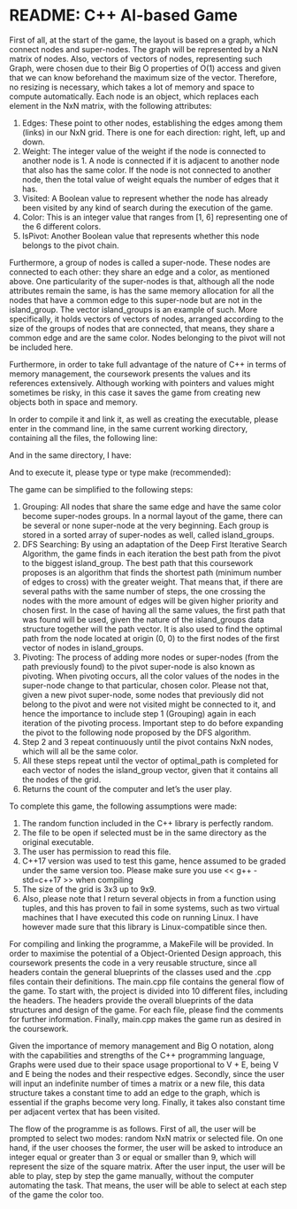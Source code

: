 # README: C++ AI-based Game

First of all, at the start of the game, the layout is based on a graph, which connect nodes and super-nodes. The graph will be represented by a NxN matrix of nodes. Also, vectors of vectors of nodes, representing such Graph, were chosen due to their Big O properties of O(1) access and given that we can know beforehand the maximum size of the vector. Therefore, no resizing is necessary, which takes a lot of memory and space to compute automatically. Each node is an object, which replaces each element in the NxN matrix, with the following attributes:
1.	Edges: These point to other nodes, establishing the edges among them (links) in our NxN grid. There is one for each direction: right, left, up and down.
2.	Weight: The integer value of the weight if the node is connected to another node is 1. A node is connected if it is adjacent to another node that also has the same color. If the node is not connected to another node, then the total value of weight equals the number of edges that it has.
3.	Visited: A Boolean value to represent whether the node has already been visited by any kind of search during the execution of the game.
4.	Color: This is an integer value that ranges from [1, 6] representing one of the 6 different colors.
5.	IsPivot: Another Boolean value that represents whether this node belongs to the pivot chain.

Furthermore, a group of nodes is called a super-node. These nodes are connected to each other: they share an edge and a color, as mentioned above. One particularity of the super-nodes is that, although all the node attributes remain the same, is has the same memory allocation for all the nodes that have a common edge to this super-node but are not in the island_group. The vector island_groups is an example of such. More specifically, it holds vectors of vectors of nodes, arranged according to the size of the groups of nodes that are connected, that means, they share a common edge and are the same color. Nodes belonging to the pivot will not be included here.

Furthermore, in order to take full advantage of the nature of C++ in terms of memory management, the coursework presents the values and its references extensively. Although working with pointers and values might sometimes be risky, in this case it saves the game from creating new objects both in space and memory.

In order to compile it and link it, as well as creating the executable, please enter in the command line, in the same current working directory, containing all the files, the following line:


And in the same directory, I have:


And to execute it, please type or type make (recommended):

 
The game can be simplified to the following steps:
1.	Grouping: All nodes that share the same edge and have the same color become super-nodes groups. In a normal layout of the game, there can be several or none super-node at the very beginning. Each group is stored in a sorted array of super-nodes as well, called island_groups.
2.	DFS Searching: By using an adaptation of the Deep First Iterative Search Algorithm, the game finds in each iteration the best path from the pivot to the biggest island_group. The best path that this coursework proposes is an algorithm that finds the shortest path (minimum number of edges to cross) with the greater weight. That means that, if there are several paths with the same number of steps, the one crossing the nodes with the more amount of edges will be given higher priority and chosen first. In the case of having all the same values, the first path that was found will be used, given the nature of the island_groups data structure together will the path vector. It is also used to find the optimal path from the node located at origin (0, 0) to the first nodes of the first vector of nodes in island_groups.
3.	Pivoting: The process of adding more nodes or super-nodes (from the path previously found) to the pivot super-node is also known as pivoting. When pivoting occurs, all the color values of the nodes in the super-node change to that particular, chosen color. Please not that, given a new pivot super-node, some nodes that previously did not belong to the pivot and were not visited might be connected to it, and hence the importance to include step 1 (Grouping) again in each iteration of the pivoting process. Important step to do before expanding the pivot to the following node proposed by the DFS algorithm.
4.	Step 2 and 3 repeat continuously until the pivot contains NxN nodes, which will all be the same color.
5.	All these steps repeat until the vector of optimal_path is completed for each vector of nodes the island_group vector, given that it contains all the nodes of the grid.
6.	Returns the count of the computer and let’s the user play.

To complete this game, the following assumptions were made:
1.	The random function included in the C++ library is perfectly random.
2.	The file to be open if selected must be in the same directory as the original executable.
3.	The user has permission to read this file.
4.	C++17 version was used to test this game, hence assumed to be graded under the same version too. Please make sure you use << g++ -std=c++17 >> when compiling
5.	The size of the grid is 3x3 up to 9x9.
6.	Also, please note that I return several objects in from a function using tuples, and this has proven to fail in some systems, such as two virtual machines that I have executed this code on running Linux. I have however made sure that this library is Linux-compatible since then.

For compiling and linking the programme, a MakeFile will be provided. In order to maximise the potential of a Object-Oriented Design approach, this coursework presents the code in a very reusable structure, since all headers contain the general blueprints of the classes used and the .cpp files contain their definitions. The main.cpp file contains the general flow of the game. To start with, the project is divided into 10 different files, including the headers. The headers provide the overall blueprints of the data structures and design of the game. For each file, please find the comments for further information. Finally, main.cpp makes the game run as desired in the coursework.

Given the importance of memory management and Big O notation, along with the capabilities and strengths of the C++ programming language, Graphs were used due to their space usage proportional to V + E, being V and E being the nodes and their respective edges. Secondly, since the user will input an indefinite number of times a matrix or a new file, this data structure takes a constant time to add an edge to the graph, which is essential if the graphs become very long. Finally, it takes also constant time per adjacent vertex that has been visited.

The flow of the programme is as follows. First of all, the user will be prompted to select two modes: random NxN matrix or selected file. On one hand, if the user chooses the former, the user will be asked to introduce an integer equal or greater than 3 or equal or smaller than 9, which will represent the size of the square matrix. After the user input, the user will be able to play, step by step the game manually, without the computer automating the task. That means, the user will be able to select at each step of the game the color too. 

